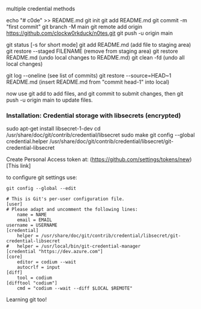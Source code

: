 multiple credential methods

echo "# c0de" >> README.md
git init
git add README.md
git commit -m "first commit"
git branch -M main
git remote add origin https://github.com/clockw0rkduck/n0tes.git
git push -u origin main



git status    [-s for short mode]
git add README.md (add file to staging area)
git restore --staged FILENAME  (remove from staging area)
git restore README.md (undo local changes to README.md)
git clean -fd (undo all local changes)

git log --oneline (see list of commits)
git restore --source=HEAD~1 README.md  (insert README.md from "commit head-1" into local)



now use git add to add files, and git commit to submit changes, then git push -u origin main to update files. 

### Installation: Credential storage with libsecrets (encrypted)
sudo apt-get install libsecret-1-dev
cd /usr/share/doc/git/contrib/credential/libsecret
sudo make
git config --global credential.helper /usr/share/doc/git/contrib/credential/libsecret/git-credential-libsecret


Create Personal Access token at: (https://github.com/settings/tokens/new)[This link]


to configure git settings use: 
```
git config --global --edit
```

```
# This is Git's per-user configuration file.
[user]
# Please adapt and uncomment the following lines:
	name = NAME
	email = EMAIL
username = USERNAME
[credential]
	helper = /usr/share/doc/git/contrib/credential/libsecret/git-credential-libsecret
#	helper = /usr/local/bin/git-credential-manager
[credential "https://dev.azure.com"]
[core]
	editor = codium --wait
	autocrlf = input
[diff]
	tool = codium
[difftool "codium"]
	cmd = "codium --wait --diff $LOCAL $REMOTE"

```

Learning git too! 